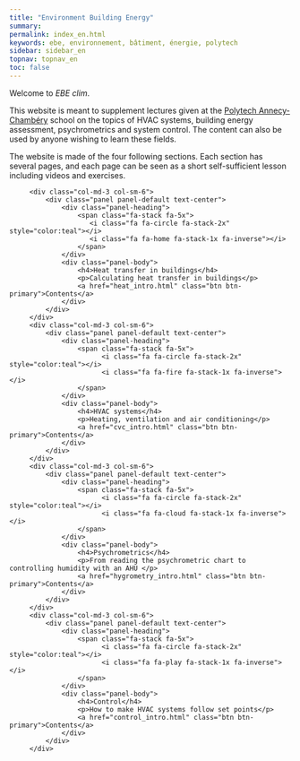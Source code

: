 ```yaml
---
title: "Environment Building Energy"
summary:
permalink: index_en.html
keywords: ebe, environnement, bâtiment, énergie, polytech
sidebar: sidebar_en
topnav: topnav_en
toc: false
---
```


Welcome to *EBE clim*.

This website is meant to supplement lectures given at the [Polytech Annecy-Chambéry](http://www.polytech.univ-smb.fr/) school on the topics of HVAC systems, building energy assessment, psychrometrics and system control. The content can also be used by anyone wishing to learn these fields.

The website is made of the four following sections. Each section has several pages, and each page can be seen as a short self-sufficient lesson including videos and exercises.

<div class="row">

         <div class="col-md-3 col-sm-6">
             <div class="panel panel-default text-center">
                 <div class="panel-heading">
                     <span class="fa-stack fa-5x">
                        <i class="fa fa-circle fa-stack-2x" style="color:teal"></i>
                        <i class="fa fa-home fa-stack-1x fa-inverse"></i>
                     </span>
                 </div>
                 <div class="panel-body">
                     <h4>Heat transfer in buildings</h4>
                     <p>Calculating heat transfer in buildings</p>
                     <a href="heat_intro.html" class="btn btn-primary">Contents</a>
                 </div>
             </div>
         </div>
         <div class="col-md-3 col-sm-6">
             <div class="panel panel-default text-center">
                 <div class="panel-heading">
                     <span class="fa-stack fa-5x">
                           <i class="fa fa-circle fa-stack-2x" style="color:teal"></i>
                           <i class="fa fa-fire fa-stack-1x fa-inverse"></i>
                     </span>
                 </div>
                 <div class="panel-body">
                     <h4>HVAC systems</h4>
                     <p>Heating, ventilation and air conditioning</p>
                     <a href="cvc_intro.html" class="btn btn-primary">Contents</a>
                 </div>
             </div>
         </div>
         <div class="col-md-3 col-sm-6">
             <div class="panel panel-default text-center">
                 <div class="panel-heading">
                     <span class="fa-stack fa-5x">
                           <i class="fa fa-circle fa-stack-2x" style="color:teal"></i>
                           <i class="fa fa-cloud fa-stack-1x fa-inverse"></i>
                     </span>
                 </div>
                 <div class="panel-body">
                     <h4>Psychrometrics</h4>
                     <p>From reading the psychrometric chart to controlling humidity with an AHU </p>
                     <a href="hygrometry_intro.html" class="btn btn-primary">Contents</a>
                 </div>
             </div>
         </div>
         <div class="col-md-3 col-sm-6">
             <div class="panel panel-default text-center">
                 <div class="panel-heading">
                     <span class="fa-stack fa-5x">
                           <i class="fa fa-circle fa-stack-2x" style="color:teal"></i>
                           <i class="fa fa-play fa-stack-1x fa-inverse"></i>
                     </span>
                 </div>
                 <div class="panel-body">
                     <h4>Control</h4>
                     <p>How to make HVAC systems follow set points</p>
                     <a href="control_intro.html" class="btn btn-primary">Contents</a>
                 </div>
             </div>
         </div>
</div>
